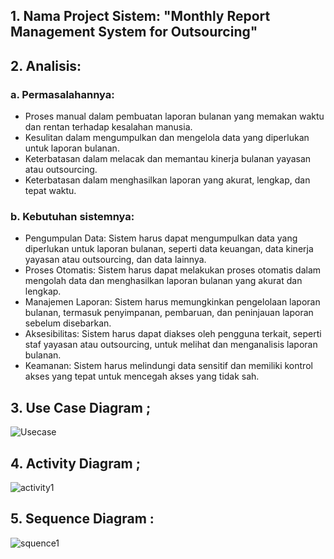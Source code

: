 ## 1. Nama Project Sistem: "Monthly Report Management System for Outsourcing"

## 2. Analisis:

### a. Permasalahannya:
   
- Proses manual dalam pembuatan laporan bulanan yang memakan waktu dan rentan terhadap kesalahan manusia.
- Kesulitan dalam mengumpulkan dan mengelola data yang diperlukan untuk laporan bulanan.
- Keterbatasan dalam melacak dan memantau kinerja bulanan yayasan atau outsourcing.
- Keterbatasan dalam menghasilkan laporan yang akurat, lengkap, dan tepat waktu.

### b. Kebutuhan sistemnya:
- Pengumpulan Data: Sistem harus dapat mengumpulkan data yang diperlukan untuk laporan bulanan, seperti data keuangan, data kinerja yayasan atau outsourcing, dan data lainnya.
- Proses Otomatis: Sistem harus dapat melakukan proses otomatis dalam mengolah data dan menghasilkan laporan bulanan yang akurat dan lengkap.
- Manajemen Laporan: Sistem harus memungkinkan pengelolaan laporan bulanan, termasuk penyimpanan, pembaruan, dan peninjauan laporan sebelum disebarkan.
- Aksesibilitas: Sistem harus dapat diakses oleh pengguna terkait, seperti staf yayasan atau outsourcing, untuk melihat dan menganalisis laporan bulanan.
- Keamanan: Sistem harus melindungi data sensitif dan memiliki kontrol akses yang tepat untuk mencegah akses yang tidak sah.

## 3. Use Case Diagram ;

![Usecase](https://github.com/Agussetiaa/Project-Sistem/assets/115542822/562f6040-6a06-46e9-84f6-19f9d99aefa1)

## 4. Activity Diagram ;

![activity1](https://github.com/Agussetiaa/SistemLapbulyayasan/assets/115542822/0c923a87-cb76-4788-82f6-dd4708e487ae)

## 5. Sequence Diagram :

![squence1](https://github.com/Agussetiaa/SistemLapbulyayasan/assets/115542822/ec5dc69c-b06f-43a2-a517-4039bd472e3c)
